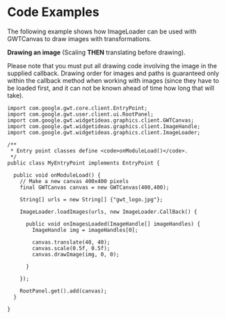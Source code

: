 # Code Examples #

The following example shows how ImageLoader can be used with GWTCanvas to draw images with transformations.

**Drawing an image** (Scaling **THEN** translating before drawing).

Please note that you must put all drawing code involving the image in the supplied callback. Drawing order for images and paths is guaranteed only within the callback method when working with images (since they have to be loaded first, and it can not be known ahead of time how long that will take).
```
import com.google.gwt.core.client.EntryPoint;
import com.google.gwt.user.client.ui.RootPanel;
import com.google.gwt.widgetideas.graphics.client.GWTCanvas;
import com.google.gwt.widgetideas.graphics.client.ImageHandle;
import com.google.gwt.widgetideas.graphics.client.ImageLoader;

/**
 * Entry point classes define <code>onModuleLoad()</code>.
 */
public class MyEntryPoint implements EntryPoint {

  public void onModuleLoad() {
    // Make a new canvas 400x400 pixels
    final GWTCanvas canvas = new GWTCanvas(400,400);
    
    String[] urls = new String[] {"gwt_logo.jpg"};
    
    ImageLoader.loadImages(urls, new ImageLoader.CallBack() {

      public void onImagesLoaded(ImageHandle[] imageHandles) {
        ImageHandle img = imageHandles[0];
        
        canvas.translate(40, 40);
        canvas.scale(0.5f, 0.5f);
        canvas.drawImage(img, 0, 0);
        
      }
      
    });
   
    RootPanel.get().add(canvas);
  }

}

```